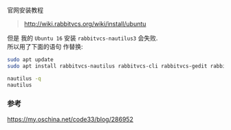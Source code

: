 官网安装教程  
> http://wiki.rabbitvcs.org/wiki/install/ubuntu  

但是 我的 `Ubuntu 16` 安装 `rabbitvcs-nautilus3` 会失败.  
所以用了下面的语句 作替换:  
``` bash
sudo apt update
sudo apt install rabbitvcs-nautilus rabbitvcs-cli rabbitvcs-gedit rabbitvcs-core
```
``` bash
nautilus -q
nautilus
```

### 参考
https://my.oschina.net/code33/blog/286952
